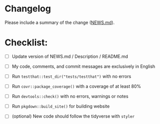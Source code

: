 # Changelog

Please include a summary of the change ([NEWS.md](https://github.com/alexym1/Rprecommit/blob/master/NEWS.md)).

# Checklist:

- [ ] Update version of NEWS.md / Description / README.md
- [ ] My code, comments, and commit messages are exclusively in English
- [ ] Run `testthat::test_dir("tests/testthat")` with no errors
- [ ] Run `covr::package_coverage()` with a coverage of at least 80%
- [ ] Run `devtools::check()` with no errors, warnings or notes
- [ ] Run `pkgdown::build_site()` for building website
- [ ] (optional) New code should follow the tidyverse with `styler`

